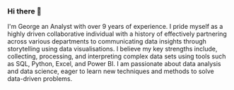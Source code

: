 ### Hi there 👋

I'm George an Analyst with over 9 years of experience. I pride myself as a highly driven collaborative individual with a history of effectively partnering across various departments to communicating data insights through storytelling using data visualisations. I believe my key strengths include, collecting, processing, and interpreting complex data sets using tools such as SQL, Python, Excel, and Power BI. I am passionate about data analysis and data science, eager to learn new techniques and methods to solve data-driven problems.
<!--
**tsegeorge/tsegeorge** is a ✨ _special_ ✨ repository because its `README.md` (this file) appears on your GitHub profile.

Here are some ideas to get you started:

- 🔭 I’m currently working on ...
- 🌱 I’m currently learning ...
- 👯 I’m looking to collaborate on ...
- 🤔 I’m looking for help with ...
- 💬 Ask me about ...
- 📫 How to reach me: ...
- 😄 Pronouns: ...
- ⚡ Fun fact: ...
-->
